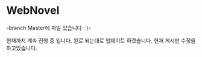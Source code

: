 # WebNovel

-branch Master에 파일 있습니다 : )-

현재까지 계속 진행 중 입니다. 
완료 되는대로 업데이트 하겠습니다.
현재 게시판 수정을 하고있습니다. 
